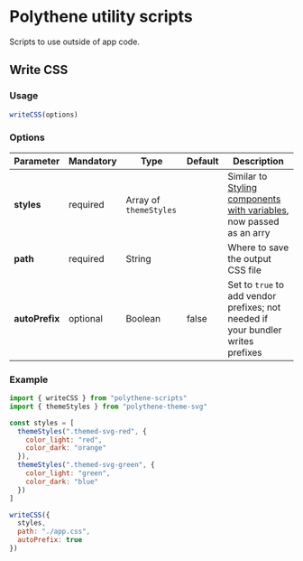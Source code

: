 # Polythene utility scripts

Scripts to use outside of app code.


## Write CSS

### Usage

~~~javascript
writeCSS(options)
~~~


### Options

| **Parameter** |  **Mandatory** | **Type** | **Default** | **Description** |
| ------------- | -------------- | -------- | ----------- | --------------- |
| **styles**    | required       | Array of `themeStyles` |  | Similar to [Styling components with variables](../theming/configuration-variables.md), now passed as an arry  |
| **path**      | required       | String   |             |  Where to save the output CSS file |
| **autoPrefix** | optional      | Boolean  | false       | Set to `true` to add vendor prefixes; not needed if your bundler writes prefixes |


### Example

~~~javascript
import { writeCSS } from "polythene-scripts"
import { themeStyles } from "polythene-theme-svg"

const styles = [
  themeStyles(".themed-svg-red", {
    color_light: "red",
    color_dark: "orange"
  }),
  themeStyles(".themed-svg-green", {
    color_light: "green",
    color_dark: "blue"
  })
]

writeCSS({
  styles,
  path: "./app.css",
  autoPrefix: true
})
~~~
